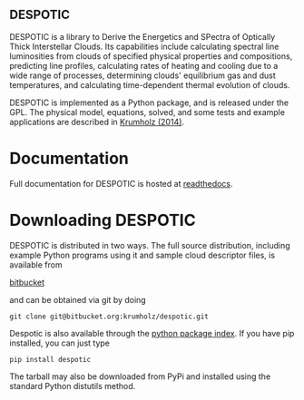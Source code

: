 DESPOTIC
--------

DESPOTIC is a library to Derive the Energetics and SPectra of Optically Thick
Interstellar Clouds. Its capabilities include calculating spectral line
luminosities from clouds of specified physical properties and compositions,
predicting line profiles, calculating rates of heating and cooling due to a
wide range of processes, determining clouds' equilibrium gas and dust
temperatures, and calculating time-dependent thermal evolution of clouds.

DESPOTIC is implemented as a Python package, and is released under the GPL. The
physical model, equations, solved, and some tests and example applications are
described in 
[Krumholz (2014)](http://adsabs.harvard.edu/abs/2014MNRAS.437.1662K).


Documentation
=============

Full documentation for DESPOTIC is hosted at [readthedocs](http://despotic.readthedocs.org/).


Downloading DESPOTIC
====================

DESPOTIC is distributed in two ways. The full source distribution, including
example Python programs using it and sample cloud descriptor files, is available from

[bitbucket](https://bitbucket.org/krumholz/despotic/)

and can be obtained via git by doing

`git clone git@bitbucket.org:krumholz/despotic.git`

Despotic is also available through the [python package index](https://pypi.python.org/pypi/DESPOTIC). If you have pip installed, you can just type

`pip install despotic`

The tarball may also be downloaded from PyPi and installed using the
standard Python distutils method.
